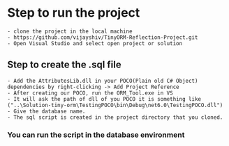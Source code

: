 # Step to run the project

    - clone the project in the local machine
    - https://github.com/vijayshiv/TinyORM-Reflection-Project.git
    - Open Visual Studio and select open project or solution

## Step to create the .sql file

    - Add the AttributesLib.dll in your POCO(Plain old C# Object) dependencies by right-clicking -> Add Project Reference
    - After creating our POCO, run the ORM_Tool.exe in VS
    - It will ask the path of dll of you POCO it is something like ("..\Solution-tiny-orm\TestingPOCO\bin\Debug\net6.0\TestingPOCO.dll")
    - Give the database name.
    - The sql script is created in the project directory that you cloned.

### You can run the script in the database environment
